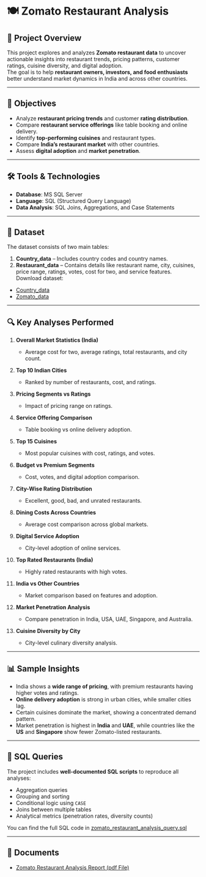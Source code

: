 # 🍽️ Zomato Restaurant Analysis

## 📌 Project Overview
This project explores and analyzes **Zomato restaurant data** to uncover actionable insights into restaurant trends, pricing patterns, customer ratings, cuisine diversity, and digital adoption.  
The goal is to help **restaurant owners, investors, and food enthusiasts** better understand market dynamics in India and across other countries.

---

## 🎯 Objectives
- Analyze **restaurant pricing trends** and customer **rating distribution**.  
- Compare **restaurant service offerings** like table booking and online delivery.  
- Identify **top-performing cuisines** and restaurant types.  
- Compare **India’s restaurant market** with other countries.  
- Assess **digital adoption** and **market penetration**.  

---

## 🛠️ Tools & Technologies
- **Database**: MS SQL Server  
- **Language**: SQL (Structured Query Language)   
- **Data Analysis**: SQL Joins, Aggregations, and Case Statements

---

## 📂 Dataset
The dataset consists of two main tables:
1. **Country_data** – Includes country codes and country names.  
2. **Restaurant_data** – Contains details like restaurant name, city, cuisines, price range, ratings, votes, cost for two, and service features.  
Download dataset:  
- [Country_data](dataset/Country-Code.csv)  
- [Zomato_data](dataset/Zomato_Dataset.csv)  

---

## 🔍 Key Analyses Performed
1. **Overall Market Statistics (India)**  
   - Average cost for two, average ratings, total restaurants, and city count.  

2. **Top 10 Indian Cities**  
   - Ranked by number of restaurants, cost, and ratings.  

3. **Pricing Segments vs Ratings**  
   - Impact of pricing range on ratings.  

4. **Service Offering Comparison**  
   - Table booking vs online delivery adoption.  

5. **Top 15 Cuisines**  
   - Most popular cuisines with cost, ratings, and votes.  

6. **Budget vs Premium Segments**  
   - Cost, votes, and digital adoption comparison.  

7. **City-Wise Rating Distribution**  
   - Excellent, good, bad, and unrated restaurants.  

8. **Dining Costs Across Countries**  
   - Average cost comparison across global markets.  

9. **Digital Service Adoption**  
   - City-level adoption of online services.  

10. **Top Rated Restaurants (India)**  
    - Highly rated restaurants with high votes.  

11. **India vs Other Countries**  
    - Market comparison based on features and adoption.  

12. **Market Penetration Analysis**  
    - Compare penetration in India, USA, UAE, Singapore, and Australia.  

13. **Cuisine Diversity by City**  
    - City-level culinary diversity analysis.  

---

## 📊 Sample Insights
- India shows a **wide range of pricing**, with premium restaurants having higher votes and ratings.  
- **Online delivery adoption** is strong in urban cities, while smaller cities lag.  
- Certain cuisines dominate the market, showing a concentrated demand pattern.  
- Market penetration is highest in **India** and **UAE**, while countries like the **US** and **Singapore** show fewer Zomato-listed restaurants.  

---

## 📜 SQL Queries
The project includes **well-documented SQL scripts** to reproduce all analyses:
- Aggregation queries
- Grouping and sorting
- Conditional logic using `CASE`
- Joins between multiple tables
- Analytical metrics (penetration rates, diversity counts)

You can find the full SQL code in [zomato_restaurant_analysis_query.sql](./zomato_restaurant_analysis_queries.sql)

---

## 📄 Documents
- [Zomato Restaurant Analysis Report (pdf File)](Zomato_Restaurant_Data_Analysis_document.pdf)
